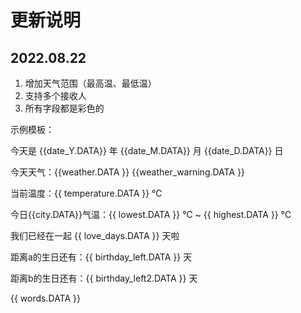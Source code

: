 # 更新说明

## 2022.08.22

1. 增加天气范围（最高温、最低温）
2. 支持多个接收人
3. 所有字段都是彩色的

示例模板：

今天是 {{date_Y.DATA}} 年 {{date_M.DATA}} 月 {{date_D.DATA}} 日

今天天气：{{weather.DATA }}
{{weather_warning.DATA }}

当前温度：{{ temperature.DATA }} ℃

今日{{city.DATA}}气温：{{ lowest.DATA }} ℃ ~ {{ highest.DATA }} ℃

我们已经在一起 {{ love_days.DATA }} 天啦

距离a的生日还有：{{ birthday_left.DATA }} 天

距离b的生日还有：{{ birthday_left2.DATA }} 天

{{ words.DATA }}
